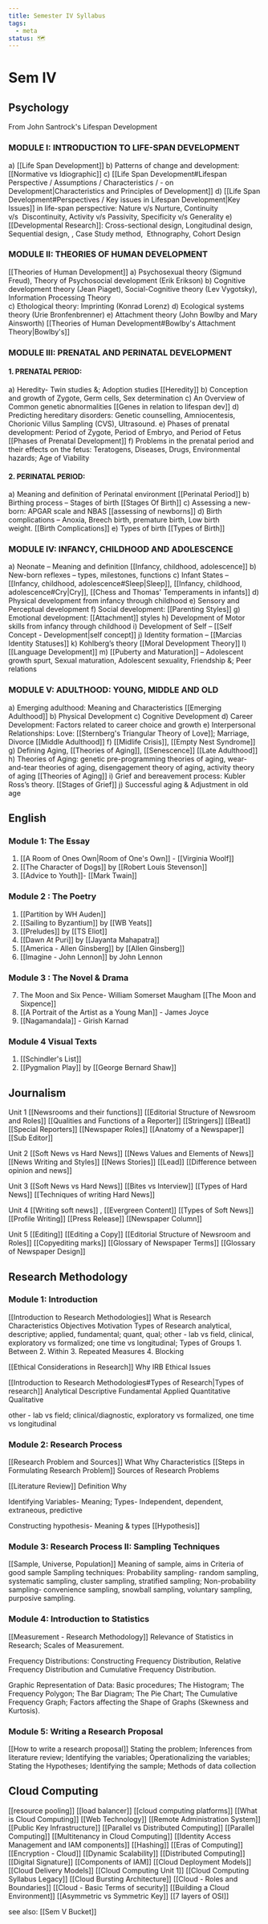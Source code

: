 ```yaml
---
title: Semester IV Syllabus
tags:
  - meta
status: 🗺
---
```

# Sem IV
## Psychology
From John Santrock's Lifespan Development  
### MODULE I: INTRODUCTION TO LIFE-SPAN DEVELOPMENT
a)  [[Life Span Development]]
b) Patterns of change and development: [[Normative vs Idiographic]]
c)  [[Life Span Development#Lifespan Perspective / Assumptions / Characteristics / - on Development|Characteristics and Principles of Development]]
d) [[Life Span Development#Perspectives / Key issues in Lifespan Development|Key Issues]] in life-span perspective: Nature v/s Nurture, Continuity v/s  Discontinuity, Activity v/s Passivity, Specificity v/s Generality 
e) [[Developmental Research]]: Cross-sectional design, Longitudinal design, Sequential design, , Case Study method,  Ethnography, Cohort Design 


### MODULE II: THEORIES OF HUMAN DEVELOPMENT
[[Theories of Human Development]]
a) Psychosexual theory (Sigmund Freud),
Theory of Psychosocial development (Erik
Erikson)
b) Cognitive development theory (Jean Piaget), 
Social-Cognitive theory (Lev Vygotsky), Information Processing Theory  
c) Ethological theory: Imprinting (Konrad Lorenz) 
d) Ecological systems theory (Urie Bronfenbrenner) 
e) Attachment theory (John Bowlby and Mary Ainsworth) [[Theories of Human Development#Bowlby's Attachment Theory|Bowlby's]]

### MODULE III: PRENATAL AND PERINATAL DEVELOPMENT
#### 1. PRENATAL PERIOD:
a) Heredity- Twin studies &; Adoption studies [[Heredity]]
b) Conception and growth of Zygote, Germ cells, Sex determination 
c) An Overview of Common genetic abnormalities [[Genes in relation to lifespan dev]]
d) Predicting hereditary disorders: Genetic counselling, Amniocentesis, Chorionic Villus Sampling (CVS), Ultrasound. 
e) Phases of prenatal development: Period of Zygote, Period of Embryo, and Period of Fetus [[Phases of Prenatal Development]]
f) Problems in the prenatal period and their effects on the fetus: Teratogens, Diseases, Drugs, Environmental hazards; Age of Viability 

#### 2. PERINATAL PERIOD:
a) Meaning and definition of Perinatal environment [[Perinatal Period]]
b) Birthing process – Stages of birth [[Stages Of Birth]]
c) Assessing a new-born: APGAR scale and NBAS [[assessing of newborns]]
d) Birth complications – Anoxia, Breech birth, premature birth, Low birth weight. [[Birth Complications]]
e) Types of birth [[Types of Birth]]

### MODULE IV: INFANCY, CHILDHOOD AND ADOLESCENCE
a) Neonate – Meaning and definition [[Infancy, childhood, adolescence]]
b) New-born reflexes – types, milestones, functions 
c) Infant States – [[Infancy, childhood, adolescence#Sleep|Sleep]], [[Infancy, childhood, adolescence#Cry|Cry]],  [[Chess and Thomas' Temperaments in infants]]
d) Physical development from infancy through childhood 
e) Sensory and Perceptual development 
f) Social development:  [[Parenting Styles]]
g) Emotional development:  [[Attachment]] styles
h) Development of Motor skills from infancy through childhood 
i) Development of Self –  [[Self Concept - Development|self concept]]
j) Identity formation –  [[Marcias Identity Statuses]]
k) Kohlberg’s theory [[Moral Development Theory]]
l) [[Language Development]]
m) [[Puberty and Maturation]] – Adolescent growth spurt, Sexual maturation, Adolescent sexuality, Friendship &; Peer relations 

### MODULE V: ADULTHOOD: YOUNG, MIDDLE AND OLD
a) Emerging adulthood: Meaning and Characteristics [[Emerging Adulthood]]
b) Physical Development 
c) Cognitive Development
d) Career Development: Factors related to career choice and growth 
e) Interpersonal Relationships: Love: [[Sternberg's Triangular Theory of Love]]; Marriage, Divorce  [[Middle Adulthood]]
f) [[Midlife Crisis]],  [[Empty Nest Syndrome]]
g) Defining Aging, [[Theories of Aging]], [[Senescence]] [[Late Adulthood]]
h) Theories of Aging: genetic pre-programming theories of aging, wear-and-tear theories of aging, disengagement theory of aging, activity theory of aging [[Theories of Aging]]
i) Grief and bereavement process: Kubler Ross’s theory. [[Stages of Grief]]
j) Successful aging & Adjustment in old age 

## English
### Module 1: The Essay
1.  [[A Room of Ones Own|Room of One's Own]]  - [[Virginia Woolf]] 
2. [[The Character of Dogs]] by [[Robert Louis Stevenson]]
3. [[Advice to Youth]]- [[Mark Twain]]
### Module 2 : The Poetry
1. [[Partition by WH Auden]] 
2.  [[Sailing to Byzantium]] by [[WB Yeats]]
3. [[Preludes]] by [[TS Eliot]] 
4. [[Dawn At Puri]] by [[Jayanta Mahapatra]]
5.  [[America - Allen Ginsberg]] by [[Allen Ginsberg]]
6.  [[Imagine - John Lennon]] by John Lennon
### Module 3 : The Novel & Drama
7. The Moon and Six Pence- William Somerset
Maugham [[The Moon and Sixpence]]
8. [[A Portrait of the Artist as a Young Man]] - James Joyce
9. [[Nagamandala]] - Girish Karnad
### Module 4 Visual Texts
1. [[Schindler's List]] 
2. [[Pygmalion Play]] by [[George Bernard Shaw]] 

## Journalism
Unit 1 
[[Newsrooms and their functions]]
[[Editorial Structure of Newsroom and Roles]]
[[Qualities and Functions of a Reporter]]
[[Stringers]]
[[Beat]]
[[Special Reporters]]
[[Newspaper Roles]]
[[Anatomy of a Newspaper]]
[[Sub Editor]]

Unit 2 
[[Soft News vs Hard News]]
[[News Values and Elements of News]]
[[News Writing and Styles]]
[[News Stories]]
[[Lead]]
[[Difference between opinion and news]]

Unit 3
[[Soft News vs Hard News]]
[[Bites vs Interview]]
[[Types of Hard News]]
[[Techniques of writing Hard News]]

Unit 4
[[Writing soft news]] , [[Evergreen Content]]
[[Types of Soft News]] 
[[Profile Writing]]
[[Press Release]]
[[Newspaper Column]]

Unit 5 
[[Editing]]
[[Editing a Copy]]
[[Editorial Structure of Newsroom and Roles]]
[[Copyediting marks]]
[[Glossary of Newspaper Terms]]
[[Glossary of Newspaper Design]]
## Research Methodology
### Module 1: Introduction

[[Introduction to Research Methodologies]]
What is Research
	Characteristics
	Objectives
	Motivation
	Types of Research
		analytical, descriptive; applied, fundamental; quant, qual;
		other - lab vs field, clinical, exploratory vs formalized; one time vs longitudinal; 
	Types of Groups
		1. Between
		2. Within
		3. Repeated Measures 
		4. Blocking


[[Ethical Considerations in Research]]
Why
IRB
Ethical Issues

[[Introduction to Research Methodologies#Types of Research|Types of research]]
Analytical
Descriptive
Fundamental
Applied
Quantitative 
Qualitative

other - lab vs field; clinical/diagnostic, exploratory vs formalized, one time vs longitudinal

### Module 2: Research Process

[[Research Problem and Sources]]
What 
Why
Characteristics
[[Steps in Formulating Research Problem]]
Sources of Research Problems 

[[Literature Review]] 
Definition
Why


Identifying Variables- Meaning; Types- Independent, dependent, extraneous, predictive 

Constructing hypothesis- Meaning & types
[[Hypothesis]]
### Module 3: Research Process II: Sampling Techniques
[[Sample, Universe, Population]]
Meaning of sample, aims in Criteria of good sample
Sampling techniques: 
Probability sampling- random sampling, 
systematic sampling, cluster sampling, 
stratified sampling; 
Non-probability sampling- convenience sampling, snowball sampling, voluntary sampling, purposive sampling.

### Module 4: Introduction to Statistics
[[Measurement - Research Methodology]]
Relevance of Statistics in Research; Scales of Measurement. 

Frequency Distributions: Constructing Frequency Distribution, Relative Frequency Distribution and Cumulative Frequency Distribution. 

Graphic Representation of Data: Basic procedures; The Histogram; The Frequency Polygon; The Bar Diagram; The Pie Chart; The Cumulative Frequency Graph; Factors affecting the Shape of Graphs (Skewness and Kurtosis).

### Module 5: Writing a Research Proposal
[[How to write a research proposal]]
Stating the problem; 
Inferences from literature review; 
Identifying the variables; 
Operationalizing the variables; 
Stating the Hypotheses; 
Identifying the sample; 
Methods of data collection

## Cloud Computing
[[resource pooling]]
[[load balancer]]
[[cloud computing platforms]]
[[What is Cloud Computing]]
[[Web Technology]]
[[Remote Administration System]]
[[Public Key Infrastructure]]
[[Parallel vs Distributed Computing]]
[[Parallel Computing]]
[[Multitenancy in Cloud Computing]]
[[Identity Access Management and IAM components]]
[[Hashing]]
[[Eras of Computing]]
[[Encryption - Cloud]]
[[Dynamic Scalability]]
[[Distributed Computing]]
[[Digital Signature]]
[[Components of IAM]]
[[Cloud Deployment Models]]
[[Cloud Delivery Models]]
[[Cloud Computing Unit 1]]
[[Cloud Computing Syllabus Legacy]]
[[Cloud Bursting Architecture]]
[[Cloud - Roles and Boundaries]]
[[Cloud - Basic Terms of security]]
[[Building a Cloud Environment]]
[[Asymmetric vs Symmetric Key]]
[[7 layers of OSI]]



see also: [[Sem V Bucket]]